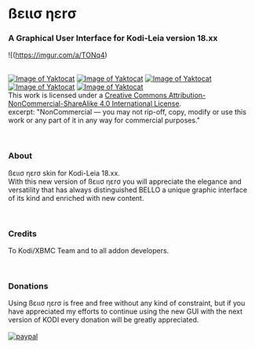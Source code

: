 # ßειισ ηεrσ
### A Graphical User Interface for Kodi-Leia version 18.xx

![(https://imgur.com/a/TONq4)

<br>[![Image of Yaktocat](https://mirrors.creativecommons.org/presskit/icons/cc.svg)](http://creativecommons.org/licenses/by-nc-sa/4.0/)
[![Image of Yaktocat](https://mirrors.creativecommons.org/presskit/icons/by.svg)](http://creativecommons.org/licenses/by-nc-sa/4.0/)
[![Image of Yaktocat](https://mirrors.creativecommons.org/presskit/icons/nc-eu.svg)](http://creativecommons.org/licenses/by-nc-sa/4.0/)
[![Image of Yaktocat](https://mirrors.creativecommons.org/presskit/icons/nc.svg)](http://creativecommons.org/licenses/by-nc-sa/4.0/)
[![Image of Yaktocat](https://mirrors.creativecommons.org/presskit/icons/sa.svg)](http://creativecommons.org/licenses/by-nc-sa/4.0/)
<br>This work is licensed under a <a rel="license" href="http://creativecommons.org/licenses/by-nc-sa/4.0/">Creative Commons Attribution-NonCommercial-ShareAlike 4.0 International License</a>.
<br>excerpt: "NonCommercial — you may not rip-off, copy, modify or use this work or any part of it in any way for commercial purposes."

<br>

### **About**
ßειισ ηεrσ skin for Kodi-Leia 18.xx.
<br>With this new version of ßειισ ηεrσ you will appreciate the elegance and versatility that has always distinguished BELLO a unique graphic interface of its kind and enriched with new content.

<br>

### **Credits**
To Kodi/XBMC Team and to all addon developers.

<br>

### **Donations**
Using ßειισ ηεrσ is free and free without any kind of constraint,
 but if you have appreciated my efforts to continue using the new GUI with the next version of KODI
 every donation will be greatly appreciated.
<br>
<br>[![paypal](http://i40.tinypic.com/hrj05j.jpg)](https://www.paypal.me/bellonero)
